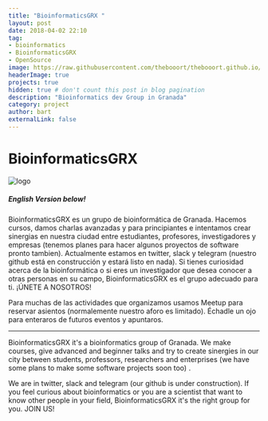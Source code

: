 ```yaml
---
title: "BioinformaticsGRX "
layout: post
date: 2018-04-02 22:10
tag: 
- bioinformatics
- BioinformaticsGRX
- OpenSource
image: https://raw.githubusercontent.com/thebooort/thebooort.github.io/master/assets/images/Captura%20de%20pantalla%20de%202018-04-02%2012-23-06.png
headerImage: true
projects: true
hidden: true # don't count this post in blog pagination
description: "Bioinformatics dev Group in Granada"
category: project
author: bart
externalLink: false
---
```



# BioinformaticsGRX 

![logo](https://raw.githubusercontent.com/thebooort/thebooort.github.io/master/assets/images/Captura%20de%20pantalla%20de%202018-04-02%2012-23-06.png)

##### English Version below!
 
BioinformaticsGRX es un grupo de bioinformática de Granada. Hacemos cursos, damos charlas avanzadas y para principiantes e intentamos crear sinergias en nuestra ciudad entre estudiantes, profesores, investigadores y empresas (tenemos planes para hacer algunos proyectos de software pronto tambien).
Actualmente estamos en twitter, slack y telegram (nuestro github está en construcción y estará listo en nada). Si tienes curiosidad acerca de la bioinformática o si eres un investigador que desea conocer a otras personas en su campo, BioinformaticsGRX es el grupo adecuado para ti. ¡ÚNETE A NOSOTROS!

Para muchas de las actividades que organizamos usamos Meetup para reservar asientos (normalemente nuestro aforo es limitado). Échadle un ojo para enteraros de futuros eventos y apuntaros.

***
BioinformaticsGRX it's a bioinformatics group of Granada. We make courses, give advanced and beginner talks and try to create sinergies in our city between students, professors, researchers and enterprises  (we have some plans to make some software projects soon too) .

We are in twitter, slack and telegram (our github is under construction). If you feel curious about bioinformatics or you are a scientist that want to know other people in your field, BioinformaticsGRX it's the right group for you. JOIN US!

